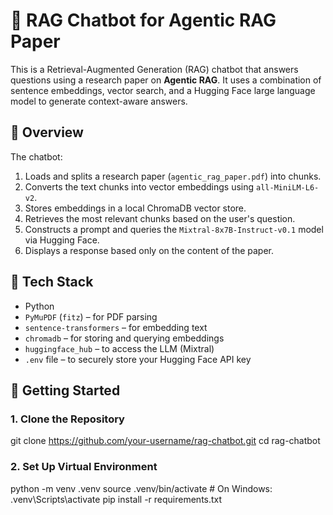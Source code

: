 # 🧠 RAG Chatbot for Agentic RAG Paper

This is a Retrieval-Augmented Generation (RAG) chatbot that answers questions using a research paper on **Agentic RAG**. It uses a combination of sentence embeddings, vector search, and a Hugging Face large language model to generate context-aware answers.

## 📄 Overview

The chatbot:
1. Loads and splits a research paper (`agentic_rag_paper.pdf`) into chunks.
2. Converts the text chunks into vector embeddings using `all-MiniLM-L6-v2`.
3. Stores embeddings in a local ChromaDB vector store.
4. Retrieves the most relevant chunks based on the user's question.
5. Constructs a prompt and queries the `Mixtral-8x7B-Instruct-v0.1` model via Hugging Face.
6. Displays a response based only on the content of the paper.

## 🧰 Tech Stack

- Python
- `PyMuPDF` (`fitz`) – for PDF parsing
- `sentence-transformers` – for embedding text
- `chromadb` – for storing and querying embeddings
- `huggingface_hub` – to access the LLM (Mixtral)
- `.env` file – to securely store your Hugging Face API key

## 🚀 Getting Started

### 1. Clone the Repository

git clone https://github.com/your-username/rag-chatbot.git
cd rag-chatbot


### 2. Set Up Virtual Environment

python -m venv .venv
source .venv/bin/activate  # On Windows: .venv\Scripts\activate
pip install -r requirements.txt
